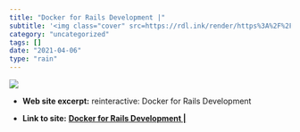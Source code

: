 ```yaml
---
title: "Docker for Rails Development |"
subtitle: '<img class="cover" src=https://rdl.ink/render/https%3A%2F%2Freinteractive.com%2Fposts%2F359-docker-f...'
category: "uncategorized"
tags: []
date: "2021-04-06"
type: "rain"
---
```

<img class="cover" src=https://rdl.ink/render/https%3A%2F%2Freinteractive.com%2Fposts%2F359-docker-for-rails-development>



* **Web site excerpt:** reinteractive: Docker for Rails Development

* **Link to site:** **[Docker for Rails Development |](https://reinteractive.com/posts/359-docker-for-rails-development)**